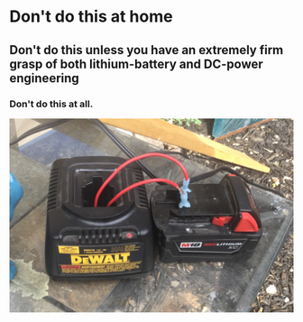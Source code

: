 # Don't do this at home

## Don't do this unless you have an extremely firm grasp of both lithium-battery and DC-power engineering

### Don't do this at all.

![](18v-milwaukee-lithium-via-nicad-charger.jpg)
